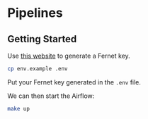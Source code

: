 # Pipelines

## Getting Started

Use [this website](https://fernetkeygen.com/) to generate a Fernet key.

```bash
cp env.example .env
```

Put your Fernet key generated in the `.env` file.

We can then start the Airflow:

```bash
make up
```
